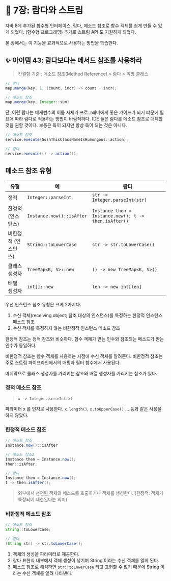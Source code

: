 # 💎 7장: 람다와 스트림

자바 8에 추가된 함수형 인터페이스, 람다, 메소드 참조로 함수 객체를 쉽게 만들 수 있게 되었다. (함수형 프로그래밍) 추가로 스트림 API 도 지원하게 되었다.

본 장에서는 이 기능을 효과적으로 사용하는 방법을 학습한다.

## ✨ 아이템 43: 람다보다는 메서드 참조를 사용하라

> 간결함 기준 : 메소드 참조(Method Reference) > 람다 > 익명 클래스

```java
// 람다
map.merge(key, 1, (count, incr) -> count + incr);

// 메소드 참조
map.merge(key, Integer::sum)
```

단, 이런 람다는 매개변수의 이름 자체가 프로그래머에게 좋은 가이드가 되기 떄문에 필요애 따라 람다로 적용하는 방법이 바람직하다. IDE 들은 람다를 메소드 참조로 대체할 것을 권할 것이다. 보통은 득이 되지만 항상 득이 되는 것은 아니다.

```java
// 메소드 참조
service.execute(GoshThisClassNameIsHumongous::action);

// 람다
service.execute(() -> action());
```

## 메소드 참조 유형

| 유형 | 예 | 람다 |
| --- | --- | --- |
| 정적 | `Integer::parseInt` | `str -> Integer.parseInt(str)` |
| 한정적 (인스턴스) | `Instance.now()::isAfter` | `Instance then = Instance.new(); t -> then.isAfter()` |
| 비한정적 (인스턴스) | `String::toLowerCase` | `str -> str.toLowerCase()` |
| 클래스 생성자 | `TreeMap<K, V>::new` | `() -> new TreeMap<K, V>()` |
| 배열 생성자 | `int[]::new` | `len -> new int[len]` |

우선 인스턴스 참조 유형은 크게 2가지다.

1. 수신 객체(receiving object; 참조 대상의 인스턴스)를 특정하는 한정적 인스턴스 메소드 참조
2. 수신 객체를 특정하지 않는 비한정적 인스턴스 메소드 참조

한정적 참조는 정적 참조와 비슷하다. 함수 객체가 받는 인수와 참조되는 메소드가 받는 인수가 동일하다.

비한정적 참조는 함수 객체를 사용하는 시점에 수신 객체를 알려준다. 비한정적 참조는 주로 스트림 파이프라인에서의 매핑과 필터 함수에서 사용된다.

마지막으로 클래스 생성자를 가리키는 참조와 배열 생성자를 가리키는 참조가 있다.

### 정적 메소드 참조

> `x -> Integer.parseInt(x)`

파라미터 x 를 인자로 사용한다. `x.length()`, `x.toUpperCase()` ... 등과 같은 사용을 하지 않았다.

### 한정적 메소드 참조

```java
// 메소드 참조
Instance.now()::isAfter

// 메소드 참조2
Instance then = Instance.now();
then::isAfter;

// 람다
Instance then = Instance.now();
t -> then.isAfter();
```

> 외부에서 선언된 객체의 메소드를 호출하거나 객체를 생성한다. (한정적: 객체가 특정되어 제한된다는 의미)

### 비한정적 메소드 참조

```java
// 메소드 참조
String::toLowerCase;

// 람다
(String str) -> str.toLowerCase();
```

1. 객체의 생성을 파라미터로 제공한다.
2. 람다 표현식 내부에서 객체 생성이 생기며 String 이라는 수신 객체를 알게 된다.
3. 메소드 참조로 해석하면 `str::toLowerCase` 라고 표현할 수 없기 때문에 String 이라는 수신 객체를 알려 나타낸다.
